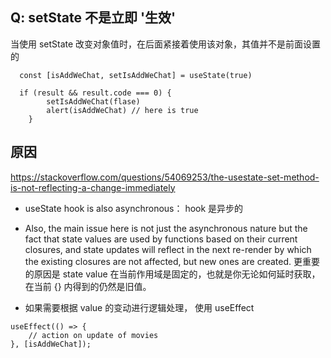 ## Q: setState 不是立即 '生效'
当使用 setState 改变对象值时，在后面紧接着使用该对象，其值并不是前面设置的
```
  const [isAddWeChat, setIsAddWeChat] = useState(true)
  
  if (result && result.code === 0) {
        setIsAddWeChat(flase)
        alert(isAddWeChat) // here is true
    }
```

## 原因
https://stackoverflow.com/questions/54069253/the-usestate-set-method-is-not-reflecting-a-change-immediately
- useState hook is also asynchronous： hook 是异步的

- Also, the main issue here is not just the asynchronous nature but the fact that state values are used by functions based on their current closures, and state updates will reflect in the next re-render by which the existing closures are not affected, but new ones are created.
      更重要的原因是 state value 在当前作用域是固定的，也就是你无论如何延时获取，在当前 {} 内得到的仍然是旧值。 
      
- 如果需要根据 value 的变动进行逻辑处理， 使用 useEffect

```
useEffect(() => {
    // action on update of movies
}, [isAddWeChat]);
```